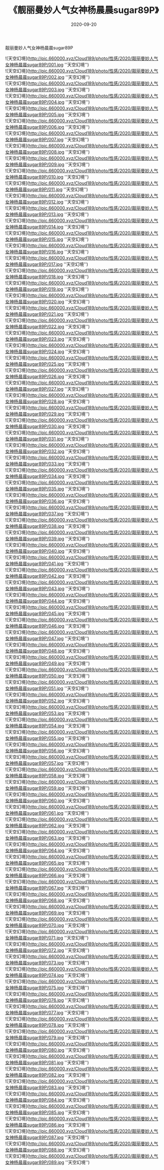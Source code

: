 ﻿---
layout: post
title:  《靓丽曼妙人气女神杨晨晨sugar89P》
date:   2020-09-20
img: http://pic.660000.xyz/Cloud189/photo/性感/2020/靓丽曼妙人气女神杨晨晨sugar89P/000.jpg
categories: [美女, 性感, 泳衣]
---

靓丽曼妙人气女神杨晨晨sugar89P



![天空幻境](http://pic.660000.xyz/Cloud189/photo/性感/2020/靓丽曼妙人气女神杨晨晨sugar89P/001.jpg ''天空幻境'') <br>
![天空幻境](http://pic.660000.xyz/Cloud189/photo/性感/2020/靓丽曼妙人气女神杨晨晨sugar89P/002.jpg ''天空幻境'') <br>
![天空幻境](http://pic.660000.xyz/Cloud189/photo/性感/2020/靓丽曼妙人气女神杨晨晨sugar89P/003.jpg ''天空幻境'') <br>
![天空幻境](http://pic.660000.xyz/Cloud189/photo/性感/2020/靓丽曼妙人气女神杨晨晨sugar89P/004.jpg ''天空幻境'') <br>
![天空幻境](http://pic.660000.xyz/Cloud189/photo/性感/2020/靓丽曼妙人气女神杨晨晨sugar89P/005.jpg ''天空幻境'') <br>
![天空幻境](http://pic.660000.xyz/Cloud189/photo/性感/2020/靓丽曼妙人气女神杨晨晨sugar89P/006.jpg ''天空幻境'') <br>
![天空幻境](http://pic.660000.xyz/Cloud189/photo/性感/2020/靓丽曼妙人气女神杨晨晨sugar89P/007.jpg ''天空幻境'') <br>
![天空幻境](http://pic.660000.xyz/Cloud189/photo/性感/2020/靓丽曼妙人气女神杨晨晨sugar89P/008.jpg ''天空幻境'') <br>
![天空幻境](http://pic.660000.xyz/Cloud189/photo/性感/2020/靓丽曼妙人气女神杨晨晨sugar89P/009.jpg ''天空幻境'') <br>
![天空幻境](http://pic.660000.xyz/Cloud189/photo/性感/2020/靓丽曼妙人气女神杨晨晨sugar89P/010.jpg ''天空幻境'') <br>
![天空幻境](http://pic.660000.xyz/Cloud189/photo/性感/2020/靓丽曼妙人气女神杨晨晨sugar89P/011.jpg ''天空幻境'') <br>
![天空幻境](http://pic.660000.xyz/Cloud189/photo/性感/2020/靓丽曼妙人气女神杨晨晨sugar89P/012.jpg ''天空幻境'') <br>
![天空幻境](http://pic.660000.xyz/Cloud189/photo/性感/2020/靓丽曼妙人气女神杨晨晨sugar89P/013.jpg ''天空幻境'') <br>
![天空幻境](http://pic.660000.xyz/Cloud189/photo/性感/2020/靓丽曼妙人气女神杨晨晨sugar89P/014.jpg ''天空幻境'') <br>
![天空幻境](http://pic.660000.xyz/Cloud189/photo/性感/2020/靓丽曼妙人气女神杨晨晨sugar89P/015.jpg ''天空幻境'') <br>
![天空幻境](http://pic.660000.xyz/Cloud189/photo/性感/2020/靓丽曼妙人气女神杨晨晨sugar89P/016.jpg ''天空幻境'') <br>
![天空幻境](http://pic.660000.xyz/Cloud189/photo/性感/2020/靓丽曼妙人气女神杨晨晨sugar89P/017.jpg ''天空幻境'') <br>
![天空幻境](http://pic.660000.xyz/Cloud189/photo/性感/2020/靓丽曼妙人气女神杨晨晨sugar89P/018.jpg ''天空幻境'') <br>
![天空幻境](http://pic.660000.xyz/Cloud189/photo/性感/2020/靓丽曼妙人气女神杨晨晨sugar89P/019.jpg ''天空幻境'') <br>
![天空幻境](http://pic.660000.xyz/Cloud189/photo/性感/2020/靓丽曼妙人气女神杨晨晨sugar89P/020.jpg ''天空幻境'') <br>
![天空幻境](http://pic.660000.xyz/Cloud189/photo/性感/2020/靓丽曼妙人气女神杨晨晨sugar89P/021.jpg ''天空幻境'') <br>
![天空幻境](http://pic.660000.xyz/Cloud189/photo/性感/2020/靓丽曼妙人气女神杨晨晨sugar89P/022.jpg ''天空幻境'') <br>
![天空幻境](http://pic.660000.xyz/Cloud189/photo/性感/2020/靓丽曼妙人气女神杨晨晨sugar89P/023.jpg ''天空幻境'') <br>
![天空幻境](http://pic.660000.xyz/Cloud189/photo/性感/2020/靓丽曼妙人气女神杨晨晨sugar89P/024.jpg ''天空幻境'') <br>
![天空幻境](http://pic.660000.xyz/Cloud189/photo/性感/2020/靓丽曼妙人气女神杨晨晨sugar89P/025.jpg ''天空幻境'') <br>
![天空幻境](http://pic.660000.xyz/Cloud189/photo/性感/2020/靓丽曼妙人气女神杨晨晨sugar89P/026.jpg ''天空幻境'') <br>
![天空幻境](http://pic.660000.xyz/Cloud189/photo/性感/2020/靓丽曼妙人气女神杨晨晨sugar89P/027.jpg ''天空幻境'') <br>
![天空幻境](http://pic.660000.xyz/Cloud189/photo/性感/2020/靓丽曼妙人气女神杨晨晨sugar89P/028.jpg ''天空幻境'') <br>
![天空幻境](http://pic.660000.xyz/Cloud189/photo/性感/2020/靓丽曼妙人气女神杨晨晨sugar89P/029.jpg ''天空幻境'') <br>
![天空幻境](http://pic.660000.xyz/Cloud189/photo/性感/2020/靓丽曼妙人气女神杨晨晨sugar89P/030.jpg ''天空幻境'') <br>
![天空幻境](http://pic.660000.xyz/Cloud189/photo/性感/2020/靓丽曼妙人气女神杨晨晨sugar89P/031.jpg ''天空幻境'') <br>
![天空幻境](http://pic.660000.xyz/Cloud189/photo/性感/2020/靓丽曼妙人气女神杨晨晨sugar89P/032.jpg ''天空幻境'') <br>
![天空幻境](http://pic.660000.xyz/Cloud189/photo/性感/2020/靓丽曼妙人气女神杨晨晨sugar89P/033.jpg ''天空幻境'') <br>
![天空幻境](http://pic.660000.xyz/Cloud189/photo/性感/2020/靓丽曼妙人气女神杨晨晨sugar89P/034.jpg ''天空幻境'') <br>
![天空幻境](http://pic.660000.xyz/Cloud189/photo/性感/2020/靓丽曼妙人气女神杨晨晨sugar89P/035.jpg ''天空幻境'') <br>
![天空幻境](http://pic.660000.xyz/Cloud189/photo/性感/2020/靓丽曼妙人气女神杨晨晨sugar89P/036.jpg ''天空幻境'') <br>
![天空幻境](http://pic.660000.xyz/Cloud189/photo/性感/2020/靓丽曼妙人气女神杨晨晨sugar89P/037.jpg ''天空幻境'') <br>
![天空幻境](http://pic.660000.xyz/Cloud189/photo/性感/2020/靓丽曼妙人气女神杨晨晨sugar89P/038.jpg ''天空幻境'') <br>
![天空幻境](http://pic.660000.xyz/Cloud189/photo/性感/2020/靓丽曼妙人气女神杨晨晨sugar89P/039.jpg ''天空幻境'') <br>
![天空幻境](http://pic.660000.xyz/Cloud189/photo/性感/2020/靓丽曼妙人气女神杨晨晨sugar89P/040.jpg ''天空幻境'') <br>
![天空幻境](http://pic.660000.xyz/Cloud189/photo/性感/2020/靓丽曼妙人气女神杨晨晨sugar89P/041.jpg ''天空幻境'') <br>
![天空幻境](http://pic.660000.xyz/Cloud189/photo/性感/2020/靓丽曼妙人气女神杨晨晨sugar89P/042.jpg ''天空幻境'') <br>
![天空幻境](http://pic.660000.xyz/Cloud189/photo/性感/2020/靓丽曼妙人气女神杨晨晨sugar89P/043.jpg ''天空幻境'') <br>
![天空幻境](http://pic.660000.xyz/Cloud189/photo/性感/2020/靓丽曼妙人气女神杨晨晨sugar89P/044.jpg ''天空幻境'') <br>
![天空幻境](http://pic.660000.xyz/Cloud189/photo/性感/2020/靓丽曼妙人气女神杨晨晨sugar89P/045.jpg ''天空幻境'') <br>
![天空幻境](http://pic.660000.xyz/Cloud189/photo/性感/2020/靓丽曼妙人气女神杨晨晨sugar89P/046.jpg ''天空幻境'') <br>
![天空幻境](http://pic.660000.xyz/Cloud189/photo/性感/2020/靓丽曼妙人气女神杨晨晨sugar89P/047.jpg ''天空幻境'') <br>
![天空幻境](http://pic.660000.xyz/Cloud189/photo/性感/2020/靓丽曼妙人气女神杨晨晨sugar89P/048.jpg ''天空幻境'') <br>
![天空幻境](http://pic.660000.xyz/Cloud189/photo/性感/2020/靓丽曼妙人气女神杨晨晨sugar89P/049.jpg ''天空幻境'') <br>
![天空幻境](http://pic.660000.xyz/Cloud189/photo/性感/2020/靓丽曼妙人气女神杨晨晨sugar89P/050.jpg ''天空幻境'') <br>
![天空幻境](http://pic.660000.xyz/Cloud189/photo/性感/2020/靓丽曼妙人气女神杨晨晨sugar89P/051.jpg ''天空幻境'') <br>
![天空幻境](http://pic.660000.xyz/Cloud189/photo/性感/2020/靓丽曼妙人气女神杨晨晨sugar89P/052.jpg ''天空幻境'') <br>
![天空幻境](http://pic.660000.xyz/Cloud189/photo/性感/2020/靓丽曼妙人气女神杨晨晨sugar89P/053.jpg ''天空幻境'') <br>
![天空幻境](http://pic.660000.xyz/Cloud189/photo/性感/2020/靓丽曼妙人气女神杨晨晨sugar89P/054.jpg ''天空幻境'') <br>
![天空幻境](http://pic.660000.xyz/Cloud189/photo/性感/2020/靓丽曼妙人气女神杨晨晨sugar89P/055.jpg ''天空幻境'') <br>
![天空幻境](http://pic.660000.xyz/Cloud189/photo/性感/2020/靓丽曼妙人气女神杨晨晨sugar89P/056.jpg ''天空幻境'') <br>
![天空幻境](http://pic.660000.xyz/Cloud189/photo/性感/2020/靓丽曼妙人气女神杨晨晨sugar89P/057.jpg ''天空幻境'') <br>
![天空幻境](http://pic.660000.xyz/Cloud189/photo/性感/2020/靓丽曼妙人气女神杨晨晨sugar89P/058.jpg ''天空幻境'') <br>
![天空幻境](http://pic.660000.xyz/Cloud189/photo/性感/2020/靓丽曼妙人气女神杨晨晨sugar89P/059.jpg ''天空幻境'') <br>
![天空幻境](http://pic.660000.xyz/Cloud189/photo/性感/2020/靓丽曼妙人气女神杨晨晨sugar89P/060.jpg ''天空幻境'') <br>
![天空幻境](http://pic.660000.xyz/Cloud189/photo/性感/2020/靓丽曼妙人气女神杨晨晨sugar89P/061.jpg ''天空幻境'') <br>
![天空幻境](http://pic.660000.xyz/Cloud189/photo/性感/2020/靓丽曼妙人气女神杨晨晨sugar89P/062.jpg ''天空幻境'') <br>
![天空幻境](http://pic.660000.xyz/Cloud189/photo/性感/2020/靓丽曼妙人气女神杨晨晨sugar89P/063.jpg ''天空幻境'') <br>
![天空幻境](http://pic.660000.xyz/Cloud189/photo/性感/2020/靓丽曼妙人气女神杨晨晨sugar89P/064.jpg ''天空幻境'') <br>
![天空幻境](http://pic.660000.xyz/Cloud189/photo/性感/2020/靓丽曼妙人气女神杨晨晨sugar89P/065.jpg ''天空幻境'') <br>
![天空幻境](http://pic.660000.xyz/Cloud189/photo/性感/2020/靓丽曼妙人气女神杨晨晨sugar89P/066.jpg ''天空幻境'') <br>
![天空幻境](http://pic.660000.xyz/Cloud189/photo/性感/2020/靓丽曼妙人气女神杨晨晨sugar89P/067.jpg ''天空幻境'') <br>
![天空幻境](http://pic.660000.xyz/Cloud189/photo/性感/2020/靓丽曼妙人气女神杨晨晨sugar89P/068.jpg ''天空幻境'') <br>
![天空幻境](http://pic.660000.xyz/Cloud189/photo/性感/2020/靓丽曼妙人气女神杨晨晨sugar89P/069.jpg ''天空幻境'') <br>
![天空幻境](http://pic.660000.xyz/Cloud189/photo/性感/2020/靓丽曼妙人气女神杨晨晨sugar89P/070.jpg ''天空幻境'') <br>
![天空幻境](http://pic.660000.xyz/Cloud189/photo/性感/2020/靓丽曼妙人气女神杨晨晨sugar89P/071.jpg ''天空幻境'') <br>
![天空幻境](http://pic.660000.xyz/Cloud189/photo/性感/2020/靓丽曼妙人气女神杨晨晨sugar89P/072.jpg ''天空幻境'') <br>
![天空幻境](http://pic.660000.xyz/Cloud189/photo/性感/2020/靓丽曼妙人气女神杨晨晨sugar89P/073.jpg ''天空幻境'') <br>
![天空幻境](http://pic.660000.xyz/Cloud189/photo/性感/2020/靓丽曼妙人气女神杨晨晨sugar89P/074.jpg ''天空幻境'') <br>
![天空幻境](http://pic.660000.xyz/Cloud189/photo/性感/2020/靓丽曼妙人气女神杨晨晨sugar89P/075.jpg ''天空幻境'') <br>
![天空幻境](http://pic.660000.xyz/Cloud189/photo/性感/2020/靓丽曼妙人气女神杨晨晨sugar89P/076.jpg ''天空幻境'') <br>
![天空幻境](http://pic.660000.xyz/Cloud189/photo/性感/2020/靓丽曼妙人气女神杨晨晨sugar89P/077.jpg ''天空幻境'') <br>
![天空幻境](http://pic.660000.xyz/Cloud189/photo/性感/2020/靓丽曼妙人气女神杨晨晨sugar89P/078.jpg ''天空幻境'') <br>
![天空幻境](http://pic.660000.xyz/Cloud189/photo/性感/2020/靓丽曼妙人气女神杨晨晨sugar89P/079.jpg ''天空幻境'') <br>
![天空幻境](http://pic.660000.xyz/Cloud189/photo/性感/2020/靓丽曼妙人气女神杨晨晨sugar89P/080.jpg ''天空幻境'') <br>
![天空幻境](http://pic.660000.xyz/Cloud189/photo/性感/2020/靓丽曼妙人气女神杨晨晨sugar89P/081.jpg ''天空幻境'') <br>
![天空幻境](http://pic.660000.xyz/Cloud189/photo/性感/2020/靓丽曼妙人气女神杨晨晨sugar89P/082.jpg ''天空幻境'') <br>
![天空幻境](http://pic.660000.xyz/Cloud189/photo/性感/2020/靓丽曼妙人气女神杨晨晨sugar89P/083.jpg ''天空幻境'') <br>
![天空幻境](http://pic.660000.xyz/Cloud189/photo/性感/2020/靓丽曼妙人气女神杨晨晨sugar89P/084.jpg ''天空幻境'') <br>
![天空幻境](http://pic.660000.xyz/Cloud189/photo/性感/2020/靓丽曼妙人气女神杨晨晨sugar89P/085.jpg ''天空幻境'') <br>
![天空幻境](http://pic.660000.xyz/Cloud189/photo/性感/2020/靓丽曼妙人气女神杨晨晨sugar89P/086.jpg ''天空幻境'') <br>
![天空幻境](http://pic.660000.xyz/Cloud189/photo/性感/2020/靓丽曼妙人气女神杨晨晨sugar89P/087.jpg ''天空幻境'') <br>
![天空幻境](http://pic.660000.xyz/Cloud189/photo/性感/2020/靓丽曼妙人气女神杨晨晨sugar89P/088.jpg ''天空幻境'') <br>
![天空幻境](http://pic.660000.xyz/Cloud189/photo/性感/2020/靓丽曼妙人气女神杨晨晨sugar89P/089.jpg ''天空幻境'') <br>